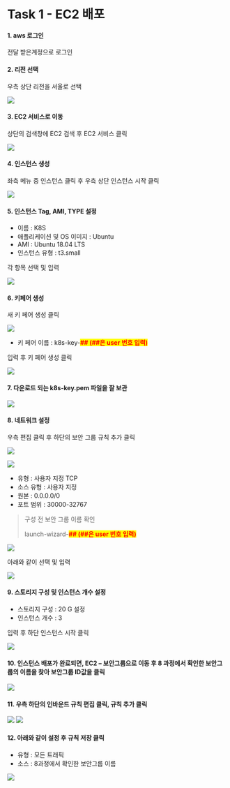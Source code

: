 # Task 1 - EC2 배포

#### 1. aws 로그인

전달 받은계정으로 로그인

#### 2. 리전 선택

우측 상단 리전을 서울로 선택

![](../img/liT1-2.png)

#### 3. EC2 서비스로 이동

상단의 검색창에 EC2 검색 후 EC2 서비스 클릭

![](../img/liT1-3.png)

#### 4. 인스턴스 생성

좌측 메뉴 중 인스턴스 클릭 후 우측 상단 인스턴스 시작 클릭

![](../img/liT1-4.png)

#### 5. 인스턴스 Tag, AMI, TYPE 설정

* 이름 : K8S
* 애플리케이션 및 OS 이미지 : Ubuntu
* AMI : Ubuntu 18.04 LTS
* 인스턴스 유형 : t3.small

각 항목 선택 및 입력

![](../img/liT1-5-1.png)

#### 6. 키페어 생성

새 키 페어 생성 클릭

![](../img/liT1-6.png)

* 키 페어 이름 : k8s-key-<mark style="color:red;">**## (##은 user 번호 입력)**</mark>

입력 후 키 페어 생성 클릭

![](../img/liT1-6-2.png)

#### 7. 다운로드 되는 k8s-key.pem 파일을 잘 보관

![](../img/liT1-7.png)

#### 8. 네트워크 설정

우측 편집 클릭 후 하단의 보안 그룹 규칙 추가 클릭

![](../img/liT1-8.png)

![](../img/liT1-8-2.png)

* 유형 : 사용자 지정 TCP
* 소스 유형 : 사용자 지정
* 원본 : 0.0.0.0/0
* 포트 범위 : 30000-32767

> 구성 전 보안 그룹 이름 확인
>
> launch-wizard-<mark style="color:red;">**## (##은 user 번호 입력)**</mark>

![](../img/liT1-8-3.png)

아래와 같이 선택 및 입력

![](../img/liT1-8-4.png)

#### 9. 스토리지 구성 및 인스턴스 개수 설정

* 스토리지 구성 : 20 G 설정
* 인스턴스 개수 : 3

입력 후 하단 인스턴스 시작 클릭

![](../img/liT1-9.png)

#### 10. 인스턴스 배포가 완료되면, EC2 – 보안그룹으로 이동 후 8 과정에서 확인한 보안그룹의 이름을 찾아 보안그룹 ID값을 클릭

![](../img/liT1-10.png)

#### 11. 우측 하단의 인바운드 규칙 편집 클릭, 규칙 추가 클릭

![](../img/liT1-11-1.png) ![](../img/liT1-11-2.png)

#### 12. 아래와 같이 설정 후 규칙 저장 클릭

* 유형 : 모든 트래픽
* 소스 : 8과정에서 확인한 보안그룹 이름

![](../img/liT1-12.png)
